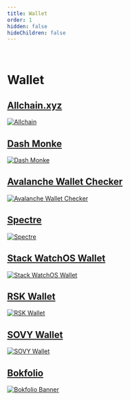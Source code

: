 ```yaml
---
title: Wallet
order: 1
hidden: false
hideChildren: false
---
```




&nbsp;
# Wallet 

## [Allchain.xyz](./allchain-xyz)
[![Allchain](/static/images/project-showcase/allchain-xyz.png)](./allchain-xyz)

## [Dash Monke](./dash-monke)
[![Dash Monke](/static/images/project-showcase/banners/dashmonke.png)](./dash-monke)

## [Avalanche Wallet Checker](./omw-awc)
[![Avalanche Wallet Checker](/static/images/project-showcase/omw-awc.png)](./omw-awc)

## [Spectre](./spectre)
[![Spectre](/static/images/project-showcase/spectre.png)](./spectre)

## [Stack WatchOS Wallet](./stacks-watchos-wallet)
[![Stack WatchOS Wallet](/static/images/project-showcase/stacks-watchos-wallet.png)](./stacks-watchos-wallet)

## [RSK Wallet](./rsk-wallet)
[![RSK Wallet](/static/images/project-showcase/rsk-wallet.png)](./rsk-wallet)

## [SOVY Wallet](./sovy-wallet)
[![SOVY Wallet](/static/images/project-showcase/sovy-wallet.png)](./sovy-wallet)

## [Bokfolio](./bokfolio)
[![Bokfolio Banner](/static/images/project-showcase/bokfolio.png)](./bokfolio)
